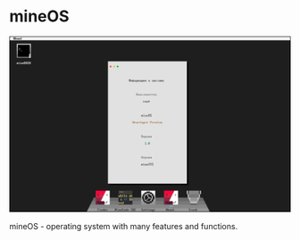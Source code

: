 # mineOS

![mineOS Developer Preview Screenshot](https://github.com/minesys/mineOS/raw/main/githubRepository_assets/images/screenshot.png)

mineOS - operating system with many features and functions.
